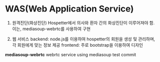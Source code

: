 # WAS(Web Application Service)

1. 원격진단(화상진단)
Hospetter에서 의사와 환자 간의 화상진단이 이루어져야 함.
이는, mediasoup-webrtc를 사용하여 구현

2. 웹 서비스
backend: node.js를 이용하여 hospetter의 회원을 생성 및 관리하며, 각 회원에게 맞는 정보 제공
frontend: 주로 bootstrap을 이용하여 디자인

**mediasoup-webrtc**
webrtc service using mediasoup
test commit